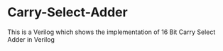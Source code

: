# Carry-Select-Adder
This is a Verilog which shows the implementation of 16 Bit Carry Select Adder in Verilog
